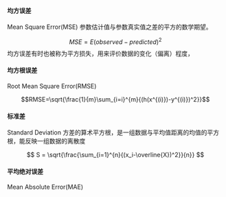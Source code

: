 #### 均方误差
Mean Square Error(MSE) 参数估计值与参数真实值之差的平方的数学期望。

$$ MSE= E{(observed-predicted)^2} $$
均方误差有时也被称为平方损失，用来评价数据的变化（偏离）程度，
#### 均方根误差
Root Mean Square Error(RMSE)

$$RMSE=\sqrt{\frac{1}{m}\sum_{i=i}^{m}{(h(x^{(i)})-y^{(i)})^2}}$$
#### 标准差
Standard Deviation 方差的算术平方根，是一组数据与平均值距离的均值的平方根，能反映一组数据的离散度

$$ S = \sqrt{\frac{\sum_{i=1}^{n}{(x_i-\overline{X})^2}}{n}} $$
#### 平均绝对误差
Mean Absolute Error(MAE)